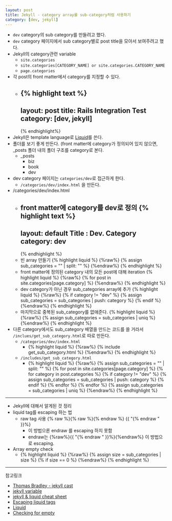 ```yaml
---
layout: post
title: Jekyll - category array를 sub-category처럼 사용하기
category: [dev, jekyll]
---
```


- `dev` category의 sub category를 만들려고 했다.
- `dev` category 페이지에서 sub category별로 post title을 모아서 보여주려고 했다.
- Jekyll의 category관련 variable
  - `site.categories`
  - `site.categories[CATEGORY_NAME] or site.categories.CATEGORY_NAME`
  - `page.categories`
- 각 post의 front matter에서 category를 지정할 수 있다.
  - {% highlight text %}
      ---
      layout: post
      title: Rails Integration Test
      category: [dev, jekyll]
      ---
    {% endhighlight%}
- Jekyll은 template language로 [Liquid](https://shopify.github.io/liquid/)를 쓴다.
- 폴더를 보기 좋게 만든다. (front matter에 category가 정의되어 있지 않으면, _posts 폴더 내의 폴더 구조를 category로 본다.
  - _posts
    - biz
    - book
    - dev
- dev category 페이지는 `categories/dev`로 접근하게 한다.
  - `/categories/dev/index.html` 을 만든다.
- /categories/dev/index.html
  - front matter에 category를 dev로 정의
    {% highlight text %}
      ---
      layout: default
      Title : Dev. Category
      category: dev
      ---
    {% endhighlight %}
  - 빈 array 만들기
    {% highlight liquid %}
        {%raw%}
          {% assign sub_categories = "" | split: "" %}
        {%endraw%}
    {% endhighlight %}
  - front matter에 정의된 category 내의 모든 post에 대해 iteration
    {% highlight liquid %}
        {%raw%}
          {% for post in site.categories[page.category] %}
        {%endraw%}
      {% endhighlight %}
  - dev category가 아닌 경우 sub_categories array에 추가
    {% highlight liquid %}
        {%raw%}
          {% if category != "dev" %}
            {% assign sub_categories = sub_categories | push: category %}
          {% endif %}
        {%endraw%}
      {% endhighlight %}
  - 마지막으로 중복된 sub_category를 없애준다.
    {% highlight liquid %}
      {%raw%}
        {% assign sub_categories = sub_categories | uniq %}
      {%endraw%}
    {% endhighlight %}
- 다른 category에서도 sub_category 배열을 만드는 코드를 쓸 거라서 `/inclues/get_sub_category.html`로 따로 만든다.
  - `/categories/dev/index.html`
    - {% highlight liquid %}
      {%raw%}
        {% include get_sub_category.html %}
      {%endraw%}
    {% endhighlight %}
  - `/includes/get_sub_category.html`
    - {% highlight liquid %}
      {%raw%}
        {% assign sub_categories = "" | split: "" %}
        {% for post in site.categories[page.category] %}
          {% for category in post.categories %}
            {% if category != "dev" %}
              {% assign sub_categories = sub_categories | push: category %}
            {% endif %}
          {% endfor %}
        {% endfor %}
        {% assign sub_categories = sub_categories | uniq %}
      {%endraw%}
    {% endhighlight %}

---
- Jekyll에 대해서 알게된 것 정리
- liquid tag를 escaping 하는 법
  - raw tag 사용 {% raw %}{% raw %}{% endraw %}  {{ "{% endraw " }}%}
    - 이 방법으론 endraw 를 escaping 하지 못함
    - endraw는 {%raw%}{{ "{% endraw " }}%}{%endraw%} 이 방법으로 escaping.
- Array empty check
  - {% highlight liquid %}
      {%raw%}
        {% assign size = sub_categories | size %}
        {% if size == 0 %}
      {%endraw%}
    {% endhighlight %}

----
참고링크

- [Thomas Bradley - jekyll cast](https://www.youtube.com/user/acinteractivedesign/search?query=jekyll)
- [jekyll variable](https://jekyllrb.com/docs/variables/)
- [jekyll & liquid cheat sheet](https://gist.github.com/smutnyleszek/9803727)
- [Escaping liquid tags](http://taylor.fausak.me/2013/02/03/escaping-liquid-tags/)
- [Liquid](https://shopify.github.io/liquid/)
- [Checking for empty](https://github.com/jekyll/jekyll/issues/2538)